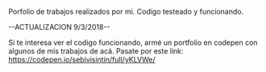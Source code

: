 Porfolio de trabajos realizados por mi. Codigo testeado y funcionando.

--ACTUALIZACION 9/3/2018--

Si te interesa ver el codigo funcionando, armé un portfolio en codepen con algunos de mis trabajos de acá. Pasate por este link: https://codepen.io/sebivisintin/full/yKLVWe/
